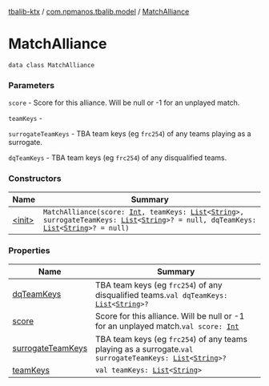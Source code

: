 [tbalib-ktx](../../index.md) / [com.npmanos.tbalib.model](../index.md) / [MatchAlliance](./index.md)

# MatchAlliance

`data class MatchAlliance`

### Parameters

`score` - Score for this alliance. Will be null or -1 for an unplayed match.

`teamKeys` -

`surrogateTeamKeys` - TBA team keys (eg `frc254`) of any teams playing as a surrogate.

`dqTeamKeys` - TBA team keys (eg `frc254`) of any disqualified teams.

### Constructors

| Name | Summary |
|---|---|
| [&lt;init&gt;](-init-.md) | `MatchAlliance(score: `[`Int`](https://kotlinlang.org/api/latest/jvm/stdlib/kotlin/-int/index.html)`, teamKeys: `[`List`](https://kotlinlang.org/api/latest/jvm/stdlib/kotlin.collections/-list/index.html)`<`[`String`](https://kotlinlang.org/api/latest/jvm/stdlib/kotlin/-string/index.html)`>, surrogateTeamKeys: `[`List`](https://kotlinlang.org/api/latest/jvm/stdlib/kotlin.collections/-list/index.html)`<`[`String`](https://kotlinlang.org/api/latest/jvm/stdlib/kotlin/-string/index.html)`>? = null, dqTeamKeys: `[`List`](https://kotlinlang.org/api/latest/jvm/stdlib/kotlin.collections/-list/index.html)`<`[`String`](https://kotlinlang.org/api/latest/jvm/stdlib/kotlin/-string/index.html)`>? = null)` |

### Properties

| Name | Summary |
|---|---|
| [dqTeamKeys](dq-team-keys.md) | TBA team keys (eg `frc254`) of any disqualified teams.`val dqTeamKeys: `[`List`](https://kotlinlang.org/api/latest/jvm/stdlib/kotlin.collections/-list/index.html)`<`[`String`](https://kotlinlang.org/api/latest/jvm/stdlib/kotlin/-string/index.html)`>?` |
| [score](score.md) | Score for this alliance. Will be null or -1 for an unplayed match.`val score: `[`Int`](https://kotlinlang.org/api/latest/jvm/stdlib/kotlin/-int/index.html) |
| [surrogateTeamKeys](surrogate-team-keys.md) | TBA team keys (eg `frc254`) of any teams playing as a surrogate.`val surrogateTeamKeys: `[`List`](https://kotlinlang.org/api/latest/jvm/stdlib/kotlin.collections/-list/index.html)`<`[`String`](https://kotlinlang.org/api/latest/jvm/stdlib/kotlin/-string/index.html)`>?` |
| [teamKeys](team-keys.md) | `val teamKeys: `[`List`](https://kotlinlang.org/api/latest/jvm/stdlib/kotlin.collections/-list/index.html)`<`[`String`](https://kotlinlang.org/api/latest/jvm/stdlib/kotlin/-string/index.html)`>` |
